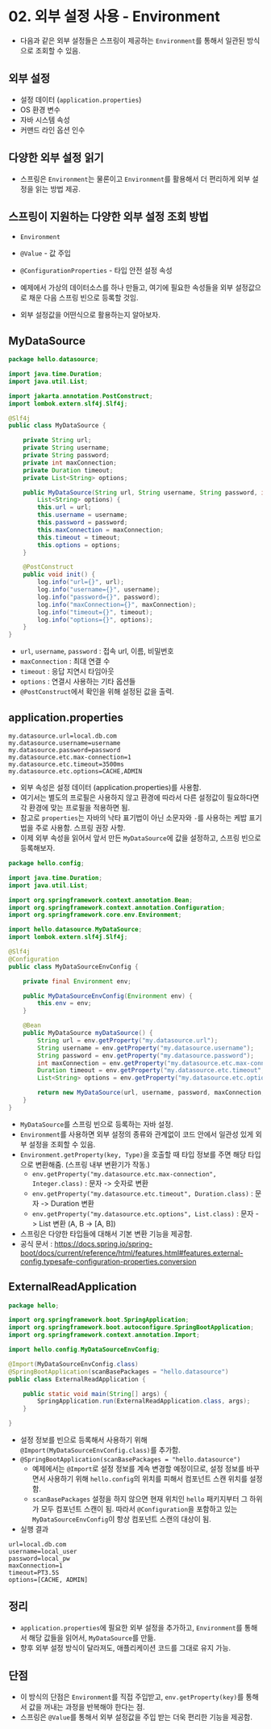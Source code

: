 # 02. 외부 설정 사용 - Environment
- 다음과 같은 외부 설정들은 스프링이 제공하는 `Environment`를 통해서 일관된 방식으로 조회할 수 있음.

## 외부 설정
- 설정 데이터 (`application.properties`)
- OS 환경 변수
- 자바 시스템 속성
- 커맨드 라인 옵션 인수

## 다양한 외부 설정 읽기
- 스프링은 `Environment`는 물론이고 `Environment`를 활용해서 더 편리하게 외부 설정을 읽는 방법 제공.

## 스프링이 지원하는 다양한 외부 설정 조회 방법
- `Environment`
- `@Value` - 값 주입
- `@ConfigurationProperties` - 타입 안전 설정 속성


- 예제에서 가상의 데이터소스를 하나 만들고, 여기에 필요한 속성들을 외부 설정값으로 채운 다음 스프링 빈으로 등록할 것임.
- 외부 설정값을 어떤식으로 활용하는지 알아보자.

## MyDataSource
```java
package hello.datasource;

import java.time.Duration;
import java.util.List;

import jakarta.annotation.PostConstruct;
import lombok.extern.slf4j.Slf4j;

@Slf4j
public class MyDataSource {

	private String url;
	private String username;
	private String password;
	private int maxConnection;
	private Duration timeout;
	private List<String> options;

	public MyDataSource(String url, String username, String password, int maxConnection, Duration timeout,
		List<String> options) {
		this.url = url;
		this.username = username;
		this.password = password;
		this.maxConnection = maxConnection;
		this.timeout = timeout;
		this.options = options;
	}

	@PostConstruct
	public void init() {
		log.info("url={}", url);
		log.info("username={}", username);
		log.info("password={}", password);
		log.info("maxConnection={}", maxConnection);
		log.info("timeout={}", timeout);
		log.info("options={}", options);
	}
}
```
- `url`, `username`, `password` : 접속 url, 이름, 비밀번호
- `maxConnection` : 최대 연결 수
- `timeout` : 응답 지연시 타임아웃
- `options` : 연결시 사용하는 기타 옵션들
- `@PostConstruct`에서 확인을 위해 설정된 값을 출력.

## application.properties
```properties
my.datasource.url=local.db.com
my.datasource.username=username
my.datasource.password=password
my.datasource.etc.max-connection=1
my.datasource.etc.timeout=3500ms
my.datasource.etc.options=CACHE,ADMIN
```
- 외부 속성은 설정 데이터 (application.properties)를 사용함.
- 여기서는 별도의 프로필은 사용하지 않고 환경에 따라서 다른 설정값이 필요하다면 각 환경에 맞는 프로필을 적용하면 됨.
- 참고로 `properties`는 자바의 낙타 표기법이 아닌 소문자와 `-`를 사용하는 케밥 표기법을 주로 사용함. 스프링 권장 사항.
- 이제 외부 속성을 읽어서 앞서 만든 `MyDataSource`에 값을 설정하고, 스프링 빈으로 등록해보자.
```java
package hello.config;

import java.time.Duration;
import java.util.List;

import org.springframework.context.annotation.Bean;
import org.springframework.context.annotation.Configuration;
import org.springframework.core.env.Environment;

import hello.datasource.MyDataSource;
import lombok.extern.slf4j.Slf4j;

@Slf4j
@Configuration
public class MyDataSourceEnvConfig {

	private final Environment env;

	public MyDataSourceEnvConfig(Environment env) {
		this.env = env;
	}

	@Bean
	public MyDataSource myDataSource() {
		String url = env.getProperty("my.datasource.url");
		String username = env.getProperty("my.datasource.username");
		String password = env.getProperty("my.datasource.password");
		int maxConnection = env.getProperty("my.datasource.etc.max-connection", Integer.class);
		Duration timeout = env.getProperty("my.datasource.etc.timeout", Duration.class);
		List<String> options = env.getProperty("my.datasource.etc.options", List.class);

		return new MyDataSource(url, username, password, maxConnection, timeout, options);
	}
}
```
- `MyDataSource`를 스프링 빈으로 등록하는 자바 설정.
- `Environment`를 사용하면 외부 설정의 종류와 관계없이 코드 안에서 일관성 있게 외부 설정을 조회할 수 있음.
- `Environment.getProperty(key, Type)`을 호출할 때 타입 정보를 주면 해당 타입으로 변환해줌. (스프링 내부 변환기가 작동.)
  - `env.getProperty("my.datasource.etc.max-connection", Integer.class)` : 문자 -> 숫자로 변환
  - `env.getProperty("my.datasource.etc.timeout", Duration.class)` : 문자 -> Duration 변환
  - `env.getProperty("my.datasource.etc.options", List.class)` : 문자 -> List 변환 (A, B -> [A, B])
- 스프링은 다양한 타입들에 대해서 기본 변환 기능을 제공함.
- 공식 문서 : https://docs.spring.io/spring-boot/docs/current/reference/html/features.html#features.external-config.typesafe-configuration-properties.conversion

## ExternalReadApplication
```java
package hello;

import org.springframework.boot.SpringApplication;
import org.springframework.boot.autoconfigure.SpringBootApplication;
import org.springframework.context.annotation.Import;

import hello.config.MyDataSourceEnvConfig;

@Import(MyDataSourceEnvConfig.class)
@SpringBootApplication(scanBasePackages = "hello.datasource")
public class ExternalReadApplication {

    public static void main(String[] args) {
        SpringApplication.run(ExternalReadApplication.class, args);
    }

}
```
- 설정 정보를 빈으로 등록해서 사용하기 위해 `@Import(MyDataSourceEnvConfig.class)`를 추가함.
- `@SpringBootApplication(scanBasePackages = "hello.datasource")`
  - 예제에서는 `@Import`로 설정 정보를 계속 변경할 예정이므로, 설정 정보를 바꾸면서 사용하기 위해 `hello.config`의 위치를 피해서 컴포넌트 스캔 위치를 설정함.
  - `scanBasePackages` 설정을 하지 않으면 현재 위치인 `hello` 패키지부터 그 하위가 모두 컴포넌트 스캔이 됨. 따라서 `@Configuration`을 포함하고 있는 `MyDataSourceEnvConfig`이 항상 컴포넌트 스캔의 대상이 됨.
- 실행 결과
```text
url=local.db.com
username=local_user
password=local_pw
maxConnection=1
timeout=PT3.5S
options=[CACHE, ADMIN]
```

## 정리
- `application.properties`에 필요한 외부 설정을 추가하고, `Environment`를 통해서 해당 값들을 읽어서, `MyDataSource`를 만듦.
- 향후 외부 설정 방식이 달라져도, 애플리케이션 코드를 그대로 유지 가능.

## 단점
- 이 방식의 단점은 `Environment`를 직접 주입받고, `env.getProperty(key)`를 통해서 값을 꺼내는 과정을 반복해야 한다는 점.
- 스프링은 `@Value`를 통해서 외부 설정값을 주입 받는 더욱 편리한 기능을 제공함.
